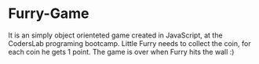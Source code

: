# Furry-Game

It is an simply object orienteted game created in JavaScript, at the CodersLab programing bootcamp. Little Furry needs to collect the coin,
for each coin he gets 1 point. The game is over when Furry hits the wall :)
